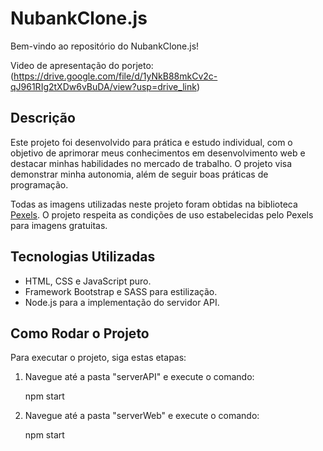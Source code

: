 
# NubankClone.js

Bem-vindo ao repositório do NubankClone.js!

Video de apresentação do porjeto: (https://drive.google.com/file/d/1yNkB88mkCv2c-qJ961RIg2tXDw6vBuDA/view?usp=drive_link)

## Descrição

Este projeto foi desenvolvido para prática e estudo individual, com o objetivo de aprimorar meus conhecimentos em desenvolvimento web e destacar minhas habilidades no mercado de trabalho. O projeto visa demonstrar minha autonomia, além de seguir boas práticas de programação.

Todas as imagens utilizadas neste projeto foram obtidas na biblioteca [Pexels](https://www.pexels.com/pt-br/). O projeto respeita as condições de uso estabelecidas pelo Pexels para imagens gratuitas.

## Tecnologias Utilizadas

- HTML, CSS e JavaScript puro.
- Framework Bootstrap e SASS para estilização.
- Node.js para a implementação do servidor API.

## Como Rodar o Projeto

Para executar o projeto, siga estas etapas:

1. Navegue até a pasta "serverAPI" e execute o comando:

   npm start

2. Navegue até a pasta "serverWeb" e execute o comando:

   npm start
